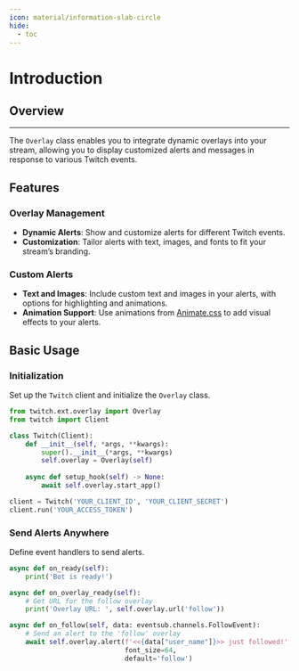 ```yaml
---
icon: material/information-slab-circle  
hide:  
  - toc  
---
```


# Introduction

## Overview
___

The `Overlay` class enables you to integrate dynamic overlays into your stream, allowing you to display customized alerts and messages in response to various Twitch events.

## Features

### Overlay Management
- **Dynamic Alerts**: Show and customize alerts for different Twitch events.
- **Customization**: Tailor alerts with text, images, and fonts to fit your stream’s branding.

### Custom Alerts
- **Text and Images**: Include custom text and images in your alerts, with options for highlighting and animations.
- **Animation Support**: Use animations from [Animate.css](https://animate.style/) to add visual effects to your alerts.

## Basic Usage

### Initialization

Set up the `Twitch` client and initialize the `Overlay` class.

```python
from twitch.ext.overlay import Overlay
from twitch import Client

class Twitch(Client):
    def __init__(self, *args, **kwargs):
        super().__init__(*args, **kwargs)
        self.overlay = Overlay(self)
        
    async def setup_hook(self) -> None:
        await self.overlay.start_app()

client = Twitch('YOUR_CLIENT_ID', 'YOUR_CLIENT_SECRET')
client.run('YOUR_ACCESS_TOKEN')
```

### Send Alerts Anywhere

Define event handlers to send alerts.

```python
async def on_ready(self):
    print('Bot is ready!')

async def on_overlay_ready(self):
    # Get URL for the follow overlay
    print('Overlay URL: ', self.overlay.url('follow'))

async def on_follow(self, data: eventsub.channels.FollowEvent):
    # Send an alert to the 'follow' overlay
    await self.overlay.alert(f'<<{data["user_name"]}>> just followed!',
                             font_size=64,
                             default='follow')
```